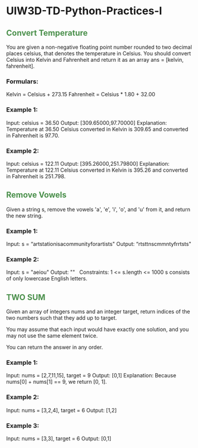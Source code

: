 # UIW3D-TD-Python-Practices-I


## <span style="color:#4B904C">Convert Temperature</span>


You are given a non-negative floating point number rounded to two decimal places celsius, that denotes the temperature in Celsius. You should convert Celsius into Kelvin and Fahrenheit and return it as an array ans = [kelvin, fahrenheit].

### Formulars:

Kelvin = Celsius + 273.15
Fahrenheit = Celsius * 1.80 + 32.00
 
### Example 1:
Input: celsius = 36.50
Output: [309.65000,97.70000]
Explanation: Temperature at 36.50 Celsius converted in Kelvin is 309.65 and converted in Fahrenheit is 97.70.

### Example 2:
Input: celsius = 122.11
Output: [395.26000,251.79800]
Explanation: Temperature at 122.11 Celsius converted in Kelvin is 395.26 and converted in Fahrenheit is 251.798.

## <span style="color:#4B904C">Remove Vowels</span>

Given a string s, remove the vowels 'a', 'e', 'i', 'o', and 'u' from it, and return the new string.
 
### Example 1:
Input: s = “artstationisacommunityforartists" Output: “rtsttnscmmntyfrrtsts" 

### Example 2:
Input: s = "aeiou" Output: "" 
 
Constraints:
 1 <= s.length <= 1000
 s consists of only lowercase English letters.



## <span style="color:#4B904C">TWO SUM</span>

Given an array of integers nums and an integer target, return indices of the two numbers such that they add up to target.

You may assume that each input would have exactly one solution, and you may not use the same element twice.

You can return the answer in any order.

 

### Example 1:

Input: nums = [2,7,11,15], target = 9
Output: [0,1]
Explanation: Because nums[0] + nums[1] == 9, we return [0, 1].


### Example 2:

Input: nums = [3,2,4], target = 6
Output: [1,2]

### Example 3:

Input: nums = [3,3], target = 6
Output: [0,1]

